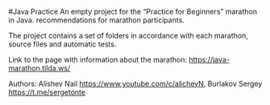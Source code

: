 #Java Practice
An empty project for the “Practice for Beginners” marathon in Java. recommendations for marathon participants.

The project contains a set of folders in accordance with each marathon, source files and automatic tests.
 
Link to the page with information about the marathon: https://java-marathon.tilda.ws/

Authors: Alishev Nail https://www.youtube.com/c/alichevN, Burlakov Sergey https://t.me/sergetonte
